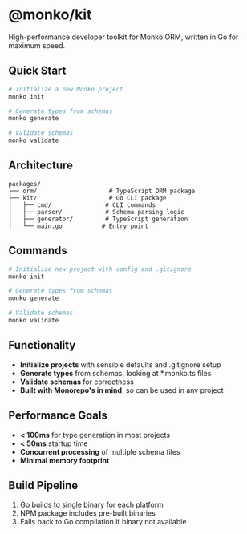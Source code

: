 # @monko/kit

High-performance developer toolkit for Monko ORM, written in Go for maximum speed.

## Quick Start

```bash
# Initialize a new Monko project
monko init

# Generate types from schemas
monko generate

# Validate schemas
monko validate
```

## Architecture

```
packages/
├── orm/                    # TypeScript ORM package
├── kit/                    # Go CLI package
│   ├── cmd/               # CLI commands
│   ├── parser/            # Schema parsing logic
│   ├── generator/         # TypeScript generation
│   └── main.go           # Entry point
```

## Commands

```bash
# Initialize new project with config and .gitignore
monko init

# Generate types from schemas
monko generate

# Validate schemas
monko validate
```

## Functionality

- **Initialize projects** with sensible defaults and .gitignore setup
- **Generate types** from schemas, looking at *.monko.ts files
- **Validate schemas** for correctness
- **Built with Monorepo's in mind**, so can be used in any project

## Performance Goals

- **< 100ms** for type generation in most projects
- **< 50ms** startup time
- **Concurrent processing** of multiple schema files
- **Minimal memory footprint**

## Build Pipeline

1. Go builds to single binary for each platform
2. NPM package includes pre-built binaries
3. Falls back to Go compilation if binary not available 
